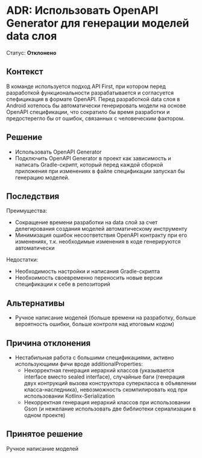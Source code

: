 # ADR: Использовать OpenAPI Generator для генерации моделей data слоя
Статус: **Отклонено**

## Контекст
В команде используется подход API First, при котором перед разработкой функциональности разрабатывается и согласуется спефицикация в формате OpenAPI. Перед разработкой data слоя в Android хотелось бы автоматически генерировать модели на основе OpenAPI спецификации, что сократило бы время разработки и предостерегло бы от ошибок, связанных с человеческим фактором.

## Решение
- Использовать OpenAPI Generator
- Подключить OpenAPI Generator в проект как зависимость и написать Gradle-скрипт, который перед каждой сборкой приложения при изменениях в файле спецификации запускал бы генерацию моделей.

## Последствия
Преимущества:
+ Сокращение времени разработки на data слой за счет делегирования создания моделей автоматическому инструменту
+ Минимизация ошибок несоответствия OpenAPI контракту при его изменениях, т.к. необходимые изменения в коде генерируются автоматически

Недостатки:
- Необходимость настройки и написания Gradle-скрипта
- Необхоимость своевременно переносить новые версии спецификации к себе в репозиторий

## Альтернативы
- Ручное написание моделей (больше времени на разработку, больше вероятность ошибки, больше контроля над итоговым кодом)

## Причина отклонения
- Нестабильная работа с большими спецификациями, активно использующими фичи вроде additionalProperties:
  - Некорректная генерация иерархий классов (указывается interface вместо sealed interface), случайные баги (генерация двух контрукций вызова конструктора суперкласса в объявлении класса-наследника), невозможность скомпилировать код при использовании Kotlinx-Serialization
  - Некорректная генерация иерархий классов при использовании Gson (и нежелание использовать две библиотеки сериализации в одном проекте)

## Принятое решение
Ручное написание моделей